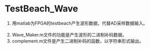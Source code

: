 # TestBeach_Wave
1. 用matlab为FPGA的testbeach产生波形数据，代替AD采样数据输入。                   
2. Wave_Maker.m文件的功能是产生波形的二进制补码数据。                 
3. complement.m文件是产生二进制补码的函数，以字符串形式输出。
